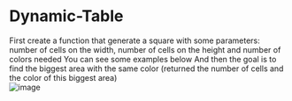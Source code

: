# Dynamic-Table
First create a function that generate a square with some parameters: number of cells on the width, number of cells on the height and number of colors needed You can see some examples below And then the goal is to find the biggest area with the same color (returned the number of cells and the color of this biggest area)  
![image](https://github.com/Rahul6395/Dynamic-Table/assets/102130290/862eb1d7-a5fa-4066-a049-1a66d6060c16)
